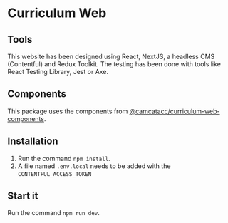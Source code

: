 # Curriculum Web

## Tools

This website has been designed using React, NextJS, a headless CMS (Contentful) and Redux Toolkit. The testing has been done with tools like React Testing Library, Jest or Axe.

## Components

This package uses the components from [@camcatacc/curriculum-web-components](https://www.npmjs.com/package/@camcatacc/curriculum-web-components).

## Installation

1. Run the command `npm install`.
2. A file named `.env.local` needs to be added with the `CONTENTFUL_ACCESS_TOKEN`

## Start it

Run the command `npm run dev`.
